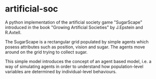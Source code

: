 # artificial-soc
A python implementation of the artificial society game "SugarScape" introduced in the book "Growing Artificial Societies" by J.Epstein and R.Axtell.

The SugarScape is a rectangular grid populated by simple agents which posess attributes such as position, vision and sugar. The agents move around on the grid trying to collect sugar. 

This simple model introduces the concept of an agent based model, i.e. a way of simulating agents in order to understand how population-level variables are determined by individual-level behaviours.
